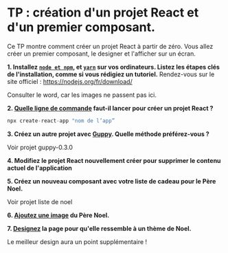 # TP : création d'un projet React et d'un premier composant.

Ce TP montre comment créer un projet React à partir de zéro. Vous allez créer un premier composant, le designer et l'afficher sur un écran.


**1. Installez [`node et npm`](https://nodejs.org/en/download/), et [`yarn`](https://classic.yarnpkg.com/en/docs/install/#debian-stable) sur vos ordinateurs. Listez les étapes clés de l'installation, comme si vous rédigiez un tutoriel.**
Rendez-vous sur le site officiel : https://nodejs.org/fr/download/

Consulter le word, car les images ne passent pas ici. 


**2. [Quelle ligne de commande](https://github.com/facebook/create-react-app) faut-il lancer pour créer un projet React ?**

```javascript
npx create-react-app "nom de l’app”
```

**3. Créez un autre projet avec [Guppy](https://github.com/joshwcomeau/guppy). Quelle méthode préférez-vous ?**

Voir projet guppy-0.3.0

**4. Modifiez le projet React nouvellement créer pour supprimer le contenu actuel de l'application**

**5. Créez un nouveau composant avec votre liste de cadeau pour le Père Noel.**

Voir projet liste de noel

**6. [Ajoutez une image](https://create-react-app.dev/docs/adding-images-fonts-and-files/) du Père Noel.**

**7. [Designez](https://create-react-app.dev/docs/adding-a-stylesheet) la page pour qu'elle ressemble à un thème de Noel.**

Le meilleur design aura un point supplémentaire !

